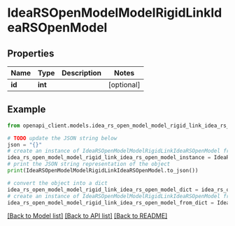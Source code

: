 # IdeaRSOpenModelModelRigidLinkIdeaRSOpenModel


## Properties

Name | Type | Description | Notes
------------ | ------------- | ------------- | -------------
**id** | **int** |  | [optional] 

## Example

```python
from openapi_client.models.idea_rs_open_model_model_rigid_link_idea_rs_open_model import IdeaRSOpenModelModelRigidLinkIdeaRSOpenModel

# TODO update the JSON string below
json = "{}"
# create an instance of IdeaRSOpenModelModelRigidLinkIdeaRSOpenModel from a JSON string
idea_rs_open_model_model_rigid_link_idea_rs_open_model_instance = IdeaRSOpenModelModelRigidLinkIdeaRSOpenModel.from_json(json)
# print the JSON string representation of the object
print(IdeaRSOpenModelModelRigidLinkIdeaRSOpenModel.to_json())

# convert the object into a dict
idea_rs_open_model_model_rigid_link_idea_rs_open_model_dict = idea_rs_open_model_model_rigid_link_idea_rs_open_model_instance.to_dict()
# create an instance of IdeaRSOpenModelModelRigidLinkIdeaRSOpenModel from a dict
idea_rs_open_model_model_rigid_link_idea_rs_open_model_from_dict = IdeaRSOpenModelModelRigidLinkIdeaRSOpenModel.from_dict(idea_rs_open_model_model_rigid_link_idea_rs_open_model_dict)
```
[[Back to Model list]](../README.md#documentation-for-models) [[Back to API list]](../README.md#documentation-for-api-endpoints) [[Back to README]](../README.md)


